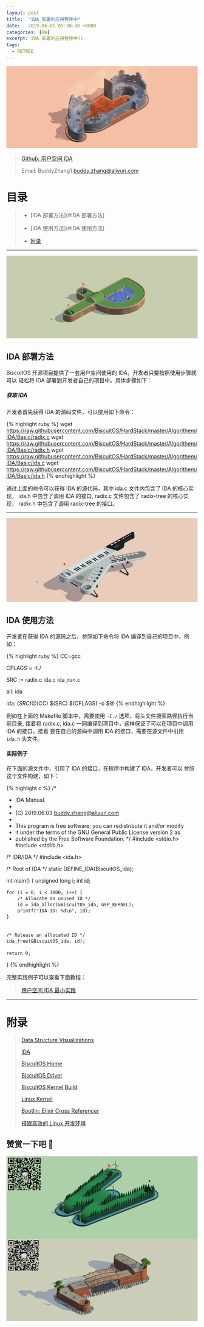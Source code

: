 ```yaml
---
layout: post
title:  "IDA 部署到应用程序中"
date:   2019-06-01 05:30:30 +0800
categories: [HW]
excerpt: IDA 部署到应用程序中().
tags:
  - RBTREE
---
```


![DTS](https://raw.githubusercontent.com/EmulateSpace/PictureSet/master/BiscuitOS/kernel/IND00000Q.jpg)

> [Github: 用户空间 IDA](https://github.com/BiscuitOS/HardStack/tree/master/Algorithem/IDA/Basic)
>
> Email: BuddyZhang1 <buddy.zhang@aliyun.com>

# 目录

> - [IDA 部署方法](#IDA 部署方法)
>
> - [IDA 使用方法](#IDA 使用方法)
>
> - [附录](#附录)

-----------------------------------
<span id="IDA 部署方法"></span>

![](https://raw.githubusercontent.com/EmulateSpace/PictureSet/master/BiscuitOS/kernel/IND00000P.jpg)

## IDA 部署方法

BiscuitOS 开源项目提供了一套用户空间使用的 IDA，开发者只要按照使用步骤就可以
轻松将 IDA 部署到开发者自己的项目中。具体步骤如下：

##### 获取 IDA

开发者首先获得 IDA 的源码文件，可以使用如下命令：

{% highlight ruby %}
wget https://raw.githubusercontent.com/BiscuitOS/HardStack/master/Algorithem/IDA/Basic/radix.c
wget https://raw.githubusercontent.com/BiscuitOS/HardStack/master/Algorithem/IDA/Basic/radix.h
wget https://raw.githubusercontent.com/BiscuitOS/HardStack/master/Algorithem/IDA/Basic/ida.c
wget https://raw.githubusercontent.com/BiscuitOS/HardStack/master/Algorithem/IDA/Basic/ida.h
{% endhighlight %}

通过上面的命令可以获得 IDA 的源代码，其中 ida.c 文件内包含了 IDA 的核心实现，
ida.h 中包含了调用 IDA 的接口, radix.c 文件包含了 radix-tree 的核心实现，
radix.h 中包含了调用 radix-tree 的接口。

------------------------------

<span id="IDA 使用方法"></span>

![](https://raw.githubusercontent.com/EmulateSpace/PictureSet/master/BiscuitOS/kernel/IND00000K.jpg)

## IDA 使用方法

开发者在获得 IDA 的源码之后，参照如下命令将 IDA 编译到自己的项目中，例如：

{% highlight ruby %}
CC=gcc

CFLAGS = -I./

SRC := radix.c ida.c ida_run.c

all: ida

ida: $(SRC)
	@$(CC) $(SRC) $(CFLAGS) -o $@
{% endhighlight %}

例如在上面的 Makefile 脚本中，需要使用 `-I./` 选项，将头文件搜索路径执行当前目录,
接着将 radix.c, ida.c 一同编译到项目中，这样保证了可以在项目中调用 IDA 的接口。接着
要在自己的源码中调用 IDA 的接口，需要在源文件中引用 `ida.h` 头文件。

#### 实际例子

在下面的源文件中，引用了 IDA 的接口，在程序中构建了 IDA，开发者可以
参照这个文件构建，如下：

{% highlight c %}
/*
 * IDA Manual.
 *
 * (C) 2019.06.03 <buddy.zhang@aliyun.com>
 *
 * This program is free software; you can redistribute it and/or modify
 * it under the terms of the GNU General Public License version 2 as
 * published by the Free Software Foundation.
 */
#include <stdio.h>
#include <stdlib.h>

/* IDR/IDA */
#include <ida.h>

/* Root of IDA */
static DEFINE_IDA(BiscuitOS_ida);

int main()
{
	unsigned long i;
	int id;

	for (i = 0; i < 1000; i++) {
		/* Allocate an unused ID */
		id = ida_alloc(&BiscuitOS_ida, GFP_KERNEL);
		printf("IDA-ID: %d\n", id);
	}


	/* Release an allocated ID */
	ida_free(&BiscuitOS_ida, id);

	return 0;
}
{% endhighlight %}

完整实践例子可以查看下面教程：

> [用户空间 IDA 最小实践](https://biscuitos.github.io/blog/IDA/#IDA%20%E5%9C%A8%E5%BA%94%E7%94%A8%E7%A8%8B%E5%BA%8F%E4%B8%AD%E6%9C%80%E5%B0%8F%E5%AE%9E%E8%B7%B5)

-----------------------------------------------

# <span id="附录">附录</span>

> [Data Structure Visualizations](https://www.cs.usfca.edu/~galles/visualization/Algorithms.html)
>
> [IDA](https://biscuitos.github.io/blog/IDA/)
>
> [BiscuitOS Home](https://biscuitos.github.io/)
>
> [BiscuitOS Driver](https://biscuitos.github.io/blog/BiscuitOS_Catalogue/)
>
> [BiscuitOS Kernel Build](https://biscuitos.github.io/blog/Kernel_Build/)
>
> [Linux Kernel](https://www.kernel.org/)
>
> [Bootlin: Elixir Cross Referencer](https://elixir.bootlin.com/linux/latest/source)
>
> [搭建高效的 Linux 开发环境](https://biscuitos.github.io/blog/Linux-debug-tools/)

## 赞赏一下吧 🙂

![MMU](https://raw.githubusercontent.com/EmulateSpace/PictureSet/master/BiscuitOS/kernel/HAB000036.jpg)
